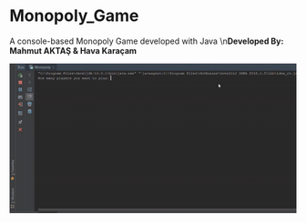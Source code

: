 # Monopoly_Game
A console-based Monopoly Game developed with Java
\n**Developed By: Mahmut AKTAŞ & Hava Karaçam**

![Monopoly Demo](https://github.com/mahmutaktas/Monopoly_Game/blob/master/monopoly.gif)
